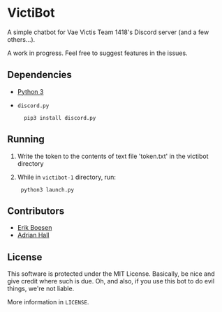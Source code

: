 # VictiBot

A simple chatbot for Vae Victis Team 1418's Discord server (and a few others...).

A work in progress. Feel free to suggest features in the issues.

## Dependencies
* [Python 3](https://www.python.org/downloads)
* `discord.py`

        pip3 install discord.py


## Running
1. Write the token to the contents of text file 'token.txt' in the victibot directory
2. While in `victibot-1` directory, run:

        python3 launch.py


## Contributors
* [Erik Boesen](https://github.com/ErikBoesen)
* [Adrian Hall](https://github.com/Aderhall)

## License
This software is protected under the MIT License. Basically, be nice and give credit where such is due. Oh, and also, if you use this bot to do evil things, we're not liable.

More information in `LICENSE`.
